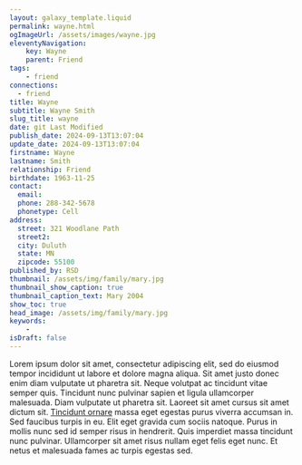 ```yaml
---
layout: galaxy_template.liquid
permalink: wayne.html
ogImageUrl: /assets/images/wayne.jpg
eleventyNavigation:
    key: Wayne
    parent: Friend
tags:
    - friend
connections: 
  - friend
title: Wayne
subtitle: Wayne Smith
slug_title: wayne
date: git Last Modified
publish_date: 2024-09-13T13:07:04
update_date: 2024-09-13T13:07:04
firstname: Wayne
lastname: Smith
relationship: Friend
birthdate: 1963-11-25
contact:
  email: 
  phone: 288-342-5678
  phonetype: Cell
address:
  street: 321 Woodlane Path
  street2: 
  city: Duluth
  state: MN
  zipcode: 55100
published_by: RSD
thumbnail: /assets/img/family/mary.jpg
thumbnail_show_caption: true
thumbnail_caption_text: Mary 2004
show_toc: true
head_image: /assets/img/family/mary.jpg
keywords:
    - 
isDraft: false
---
```


Lorem ipsum dolor sit amet, consectetur adipiscing elit, sed do eiusmod tempor incididunt ut labore et dolore magna
aliqua. Sit amet justo donec enim diam vulputate ut pharetra sit. Neque volutpat ac tincidunt vitae semper quis.
Tincidunt nunc pulvinar sapien et ligula ullamcorper malesuada. Diam vulputate ut pharetra sit. Laoreet sit amet cursus
sit amet dictum sit. [Tincidunt ornare](https://www.gitlab.com) massa eget egestas purus viverra accumsan in. Sed faucibus turpis in eu. Elit eget
gravida cum sociis natoque. Purus in mollis nunc sed id semper risus in hendrerit. Quis imperdiet massa tincidunt nunc
pulvinar. Ullamcorper sit amet risus nullam eget felis eget nunc. Et netus et malesuada fames ac turpis egestas sed.
